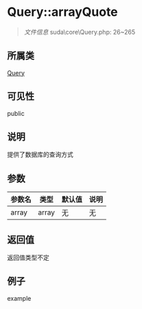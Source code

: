 # Query::arrayQuote



> *文件信息* suda\core\Query.php: 26~265

## 所属类 

[Query](../Query.md)

## 可见性

 public 

## 说明

提供了数据库的查询方式



## 参数


| 参数名 | 类型 | 默认值 | 说明 |
|--------|-----|-------|-------|
| array |  array | 无 | 无 |



## 返回值

返回值类型不定


## 例子

example